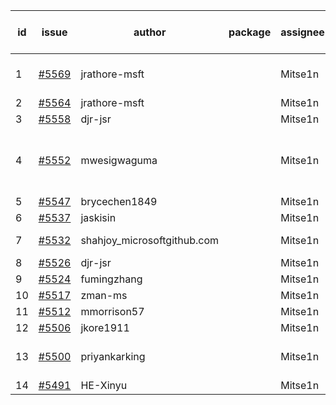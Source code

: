 | id | issue | author | package | assignee | bot advice | created date of issue | target release date | date from target |
| ------ | ------ | ------ | ------ | ------ | ------ | ------ | ------ | :-----: |
| 1 | [#5569](https://github.com/Azure/sdk-release-request/issues/5569) | jrathore-msft |  | Mitse1n | Attention to inconsistent tag. | 10-04 | 10-25 |  |
| 2 | [#5564](https://github.com/Azure/sdk-release-request/issues/5564) | jrathore-msft |  | Mitse1n |  | 10-04 | 10-25 |  |
| 3 | [#5558](https://github.com/Azure/sdk-release-request/issues/5558) | djr-jsr |  | Mitse1n |  | 10-02 | 10-25 |  |
| 4 | [#5552](https://github.com/Azure/sdk-release-request/issues/5552) | mwesigwaguma |  | Mitse1n | new comment. Attention to inconsistent tag. | 10-01 | 10-25 |  |
| 5 | [#5547](https://github.com/Azure/sdk-release-request/issues/5547) | brycechen1849 |  | Mitse1n |  | 09-29 | 10-11 |  |
| 6 | [#5537](https://github.com/Azure/sdk-release-request/issues/5537) | jaskisin |  | Mitse1n | FirstGA. | 09-27 | 10-24 |  |
| 7 | [#5532](https://github.com/Azure/sdk-release-request/issues/5532) | shahjoy_microsoftgithub.com |  | Mitse1n | new comment. | 09-25 | 10-25 |  |
| 8 | [#5526](https://github.com/Azure/sdk-release-request/issues/5526) | djr-jsr |  | Mitse1n |  | 09-25 | 10-25 |  |
| 9 | [#5524](https://github.com/Azure/sdk-release-request/issues/5524) | fumingzhang |  | Mitse1n |  | 09-24 | 10-24 |  |
| 10 | [#5517](https://github.com/Azure/sdk-release-request/issues/5517) | zman-ms |  | Mitse1n |  | 09-24 | 10-25 |  |
| 11 | [#5512](https://github.com/Azure/sdk-release-request/issues/5512) | mmorrison57 |  | Mitse1n | new issue. | 09-18 | 10-25 |  |
| 12 | [#5506](https://github.com/Azure/sdk-release-request/issues/5506) | jkore1911 |  | Mitse1n | FirstGA. | 09-16 | 10-24 |  |
| 13 | [#5500](https://github.com/Azure/sdk-release-request/issues/5500) | priyankarking |  | Mitse1n | new comment. HoldOn. | 09-13 | 09-27 |  |
| 14 | [#5491](https://github.com/Azure/sdk-release-request/issues/5491) | HE-Xinyu |  | Mitse1n | FirstGA. | 09-13 | 10-24 |  |

